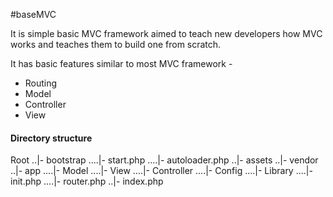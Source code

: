 #baseMVC

It is simple basic MVC framework aimed to teach new developers how MVC works and teaches them to build one from scratch.

It has basic features similar to most MVC framework -

- Routing
- Model
- Controller
- View

#### Directory structure
Root
..|- bootstrap
....|- start.php
....|- autoloader.php
..|- assets
..|- vendor
..|- app
....|- Model
....|- View
....|- Controller
....|- Config
....|- Library
....|- init.php
....|- router.php
..|- index.php
